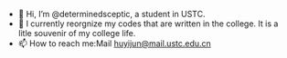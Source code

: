 - 👋 Hi, I’m @determinedsceptic, a student in USTC.
- 🌱 I currently reorgnize my codes that are written in the college. It is a litle souvenir of my college life. 
- 📫 How to reach me:Mail huyijun@mail.ustc.edu.cn


